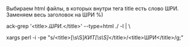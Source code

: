 
Выбираем html файлы, в которых внутри тега title есть слово ШРИ. Заменяем весь заголовок на ШРИ %)

ack-grep '&lt;title>.*ШРИ.*&lt;\/title>' --type=html ./ -l | \

xargs perl -i -pe "s/&lt;title>[\s\S]*КИТ[\s\S]*<\/title>/&lt;title>ШРИ<\/title>/g;"



